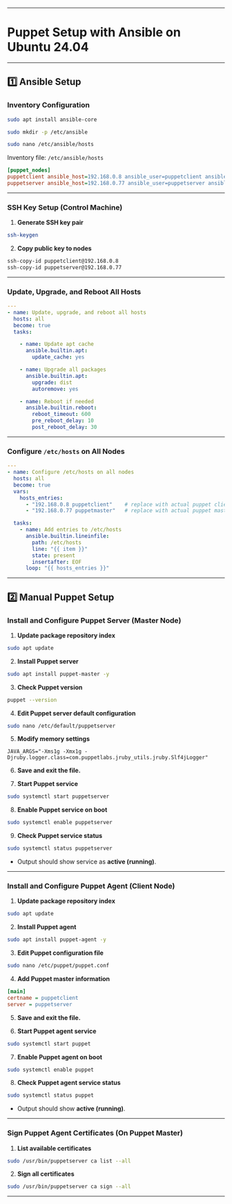 
---

# Puppet Setup with Ansible on Ubuntu 24.04

---

## 1️⃣ Ansible Setup

### Inventory Configuration

```bash
sudo apt install ansible-core
```

```bash
sudo mkdir -p /etc/ansible
```

```bash
sudo nano /etc/ansible/hosts
```

Inventory file: `/etc/ansible/hosts`

```ini
[puppet_nodes]
puppetclient ansible_host=192.168.0.8 ansible_user=puppetclient ansible_become_pass=puppet
puppetserver ansible_host=192.168.0.77 ansible_user=puppetserver ansible_become_pass=puppet
```

---

### SSH Key Setup (Control Machine)

1. **Generate SSH key pair**

```bash
ssh-keygen
```

2. **Copy public key to nodes**

```bash
ssh-copy-id puppetclient@192.168.0.8
ssh-copy-id puppetserver@192.168.0.77
```

---

### Update, Upgrade, and Reboot All Hosts

```yaml
---
- name: Update, upgrade, and reboot all hosts
  hosts: all
  become: true
  tasks:

    - name: Update apt cache
      ansible.builtin.apt:
        update_cache: yes

    - name: Upgrade all packages
      ansible.builtin.apt:
        upgrade: dist
        autoremove: yes

    - name: Reboot if needed
      ansible.builtin.reboot:
        reboot_timeout: 600
        pre_reboot_delay: 10
        post_reboot_delay: 30
```

---

### Configure `/etc/hosts` on All Nodes

```yaml
---
- name: Configure /etc/hosts on all nodes
  hosts: all
  become: true
  vars:
    hosts_entries:
      - "192.168.0.8 puppetclient"    # replace with actual puppet client IP
      - "192.168.0.77 puppetmaster"   # replace with actual puppet master IP

  tasks:
    - name: Add entries to /etc/hosts
      ansible.builtin.lineinfile:
        path: /etc/hosts
        line: "{{ item }}"
        state: present
        insertafter: EOF
      loop: "{{ hosts_entries }}"
```

---

## 2️⃣ Manual Puppet Setup

### Install and Configure Puppet Server (Master Node)

1. **Update package repository index**

```bash
sudo apt update
```

2. **Install Puppet server**

```bash
sudo apt install puppet-master -y
```

3. **Check Puppet version**

```bash
puppet --version
```

4. **Edit Puppet server default configuration**

```bash
sudo nano /etc/default/puppetserver
```

5. **Modify memory settings**

```text
JAVA_ARGS="-Xms1g -Xmx1g -Djruby.logger.class=com.puppetlabs.jruby_utils.jruby.Slf4jLogger"
```

6. **Save and exit the file.**

7. **Start Puppet service**

```bash
sudo systemctl start puppetserver
```

8. **Enable Puppet service on boot**

```bash
sudo systemctl enable puppetserver
```

9. **Check Puppet service status**

```bash
sudo systemctl status puppetserver
```

* Output should show service as **active (running)**.

---

### Install and Configure Puppet Agent (Client Node)

1. **Update package repository index**

```bash
sudo apt update
```

2. **Install Puppet agent**

```bash
sudo apt install puppet-agent -y
```

3. **Edit Puppet configuration file**

```bash
sudo nano /etc/puppet/puppet.conf
```

4. **Add Puppet master information**

```ini
[main]
certname = puppetclient
server = puppetserver
```

5. **Save and exit the file.**

6. **Start Puppet agent service**

```bash
sudo systemctl start puppet
```

7. **Enable Puppet agent on boot**

```bash
sudo systemctl enable puppet
```

8. **Check Puppet agent service status**

```bash
sudo systemctl status puppet
```

* Output should show **active (running)**.

---

### Sign Puppet Agent Certificates (On Puppet Master)

1. **List available certificates**

```bash
sudo /usr/bin/puppetserver ca list --all
```

2. **Sign all certificates**

```bash
sudo /usr/bin/puppetserver ca sign --all
```

---
